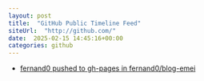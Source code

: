 ```yaml
---
layout: post
title:  "GitHub Public Timeline Feed"
siteUrl:  "http://github.com/"
date:  2025-02-15 14:45:16+00:00
categories: github
---
```

*  [fernand0 pushed to gh-pages in fernand0/blog-emei](https://github.com/fernand0/blog-emei/compare/1fe2c0bf10...7f42e283c2)
